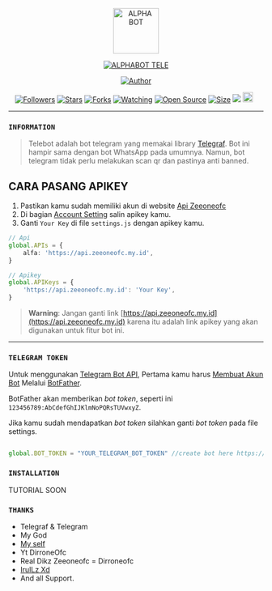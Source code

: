 <p align="center">
<img src="https://github.com/zeeoneofficial.png" alt="ALPHA BOT" height="90"/>
</p>

<p align="center">
<a href="#"><img title="ALPHABOT TELE" src="https://img.shields.io/badge/TELEGRAM BOT-cyan?colorA=%5df9ff00&colorB=%23017e40&style=for-the-badge"></a>
</p>
<p align="center">
<a href="https://github.com/zeeoneofficial/Telebot"><img title="Author" src="https://img.shields.io/badge/Author-ZeeoneOfc-red.svg?style=for-the-badge&logo=github"></a>
</p>
<p align="center">
<a href="https://github.com/zeeoneofficial/followers"><img title="Followers" src="https://img.shields.io/github/followers/zeeoneofficial?color=red&style=flat-square"></a>
<a href="https://github.com/zeeoneofficial/Telebot/stargazers/"><img title="Stars" src="https://img.shields.io/github/stars/zeeoneofficial/Telebot?color=blue&style=flat-square"></a>
<a href="https://github.com/zeeoneofficial/Telebot/network/members"><img title="Forks" src="https://img.shields.io/github/forks/zeeoneofficial/Telebot?color=red&style=flat-square"></a>
<a href="https://github.com/zeeoneofficial/Telebot/watchers"><img title="Watching" src="https://img.shields.io/github/watchers/zeeoneofficial/Telebot?label=Watchers&color=blue&style=flat-square"></a>
<a href="https://github.com/zeeoneofficial/Telebot"><img title="Open Source" src="https://badges.frapsoft.com/os/v2/open-source.svg?v=103"></a>
<a href="https://github.com/zeeoneofficial/Telebot/"><img title="Size" src="https://img.shields.io/github/repo-size/zeeoneofficial/Telebot?style=flat-square&color=green"></a>
<a href="https://hits.seeyoufarm.com"><img src="https://hits.seeyoufarm.com/api/count/incr/badge.svg?url=https%3A%2F%2Fgithub.com%2Fzeeoneofficial%2FTelebot&count_bg=%2379C83D&title_bg=%23555555&icon=probot.svg&icon_color=%2300FF6D&title=hits&edge_flat=false"/></a>
<a href="https://github.com/zeeoneofficial/Telebot/graphs/commit-activity"><img height="20" src="https://img.shields.io/badge/Maintained%3F-No-green.svg"></a>&nbsp;&nbsp;
</p>
</div>

---

### `INFORMATION`
> Telebot adalah bot telegram yang memakai library [Telegraf](https://github.com/telegraf/telegraf). Bot ini hampir sama dengan bot WhatsApp pada umumnya. Namun, bot telegram tidak perlu melakukan scan qr dan pastinya anti banned.

## CARA PASANG APIKEY
1. Pastikan kamu sudah memiliki akun di website [Api Zeeoneofc](https://api.zeeoneofc.my.id/users/login)
2. Di bagian [Account Setting](https://api.zeeoneofc.my.id/account-settings) salin apikey kamu.
3. Ganti `Your Key` di file `settings.js` dengan apikey kamu.
```ts
// Api
global.APIs = {
	alfa: 'https://api.zeeoneofc.my.id',
}

// Apikey
global.APIKeys = {
	'https://api.zeeoneofc.my.id': 'Your Key',
}
```

> **Warning**: Jangan ganti link [https://api.zeeoneofc.my.id](https://api.zeeoneofc.my.id) karena itu adalah link apikey yang akan digunakan untuk fitur bot ini. 

--------

### `TELEGRAM TOKEN`

Untuk menggunakan [Telegram Bot API](https://core.telegram.org/bots/api),
Pertama kamu harus [Membuat Akun Bot](https://core.telegram.org/bots)
Melalui [BotFather](https://core.telegram.org/bots#6-botfather).

BotFather akan memberikan *bot token*, seperti ini `123456789:AbCdefGhIJKlmNoPQRsTUVwxyZ`.

Jika kamu sudah mendapatkan *bot token* silahkan ganti *bot token* pada file settings.

```js

global.BOT_TOKEN = "YOUR_TELEGRAM_BOT_TOKEN" //create bot here https://t.me/BotFather and get the bot token

```

### `INSTALLATION`
TUTORIAL SOON

### `THANKS`
- Telegraf & Telegram
- My God
- [My self](https://github.com/zeeoneofficial/Telebot)
- Yt DirroneOfc
- Real Dikz Zeeoneofc = Dirroneofc
- [IrulLz Xd](https://www.youtube.com/irulz.777_)
- And all Support.
